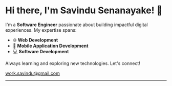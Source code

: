 # Hi there, I'm Savindu Senanayake! 👋

I'm a **Software Engineer** passionate about building impactful digital experiences. My expertise spans:

* 🌐 **Web Development**
* 📱 **Mobile Application Development**
* 💻 **Software Development**

Always learning and exploring new technologies. Let's connect!

work.savindu@gmail.com

---
